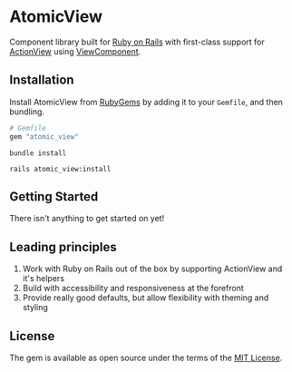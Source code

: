 # AtomicView

Component library built for [Ruby on Rails](https://rubyonrails.org/) with first-class support for [ActionView](https://guides.rubyonrails.org/action_view_overview.html) using [ViewComponent](https://viewcomponent.org/).

## Installation

Install AtomicView from [RubyGems](https://rubygems.org/) by adding it to your `Gemfile`, and then bundling.

```ruby
# Gemfile
gem "atomic_view"
```

```shell
bundle install
```

```shell
rails atomic_view:install
```

## Getting Started

There isn't anything to get started on yet!

## Leading principles

1. Work with Ruby on Rails out of the box by supporting ActionView and it's helpers
2. Build with accessibility and responsiveness at the forefront
3. Provide really good defaults, but allow flexibility with theming and styling

## License

The gem is available as open source under the terms of the [MIT License](https://opensource.org/licenses/MIT).
